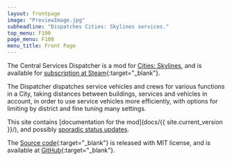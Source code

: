 ```yaml
---
layout: frontpage
image: "PreviewImage.jpg"
subheadline: "Dispatches Cities: Skylines services."
top_menu: F100
page_menu: F100
menu_title: Front Page
---
```


The Central Services Dispatcher is a mod for [Cities: Skylines](http://www.citiesskylines.com/), and is available for [subscription at Steam](http://steamcommunity.com/sharedfiles/filedetails/?id=512341354){:target="_blank"}.

The Dispatcher dispatches service vehicles and crews for various functions in a City, taking distances between buildings, services and vehicles in account, in order to use service vehicles more efficiently, with options for limiting by district and fine tuning many settings.

This site contains [documentation for the mod](docs/{{ site.current_version }}/),
and possibly [sporadic status updates](blog/).

The [Source code](https://github.com/DinkyToyz/wtmcsServiceDispatcher){:target="_blank"} is released with MIT license, and is available at [GitHub](https://github.com/DinkyToyz/wtmcsServiceDispatcher){:target="_blank"}.